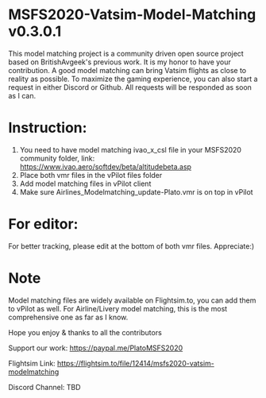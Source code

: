 # MSFS2020-Vatsim-Model-Matching v0.3.0.1

This model matching project is a community driven open source project based on BritishAvgeek's previous work. It is my honor to have your contribution.
A good model matching can bring Vatsim flights as close to reality as possible.
To maximize the gaming experience, you can also start a request in either Discord or Github.
All requests will be responded as soon as I can.

# Instruction: 
1. You need to have model matching ivao_x_csl file in your MSFS2020 community folder, link:
   https://www.ivao.aero/softdev/beta/altitudebeta.asp
2. Place both vmr files in the vPilot files folder
3. Add model matching files in vPilot client
4. Make sure Airlines_Modelmatching_update-Plato.vmr is on top in vPilot

# For editor:
For better tracking, please edit at the bottom of both vmr files.
Appreciate:)

# Note
Model matching files are widely available on Flightsim.to, you can add them to vPilot as well.
For Airline/Livery model matching, this is the most comprehensive one as far as I know.

Hope you enjoy & thanks to all the contributors

Support our work:
https://paypal.me/PlatoMSFS2020

Flightsim Link:
https://flightsim.to/file/12414/msfs2020-vatsim-modelmatching

Discord Channel:
TBD

